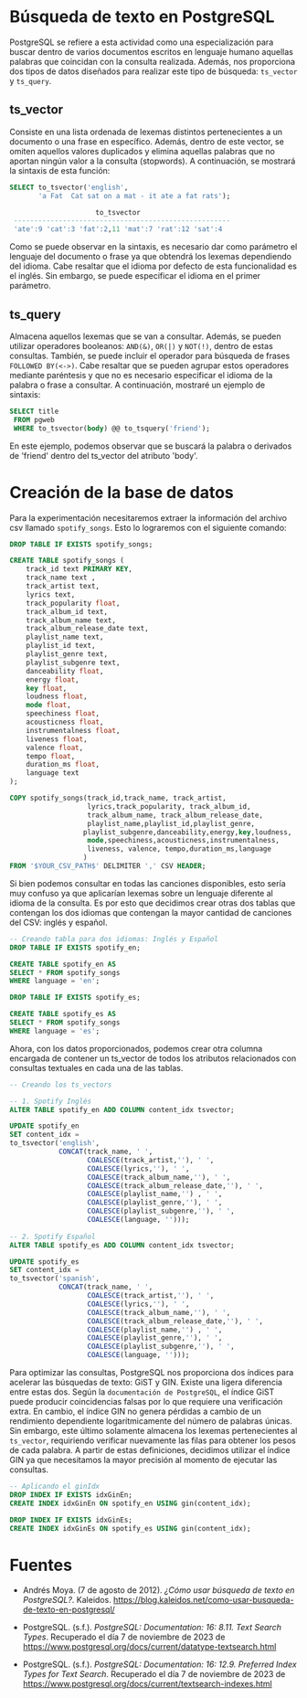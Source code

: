 # Búsqueda de texto en PostgreSQL

PostgreSQL se refiere a esta actividad como una  especialización para buscar dentro de varios documentos escritos en lenguaje humano aquellas palabras que coincidan con la consulta realizada. Además, nos proporciona dos tipos de datos diseñados para realizar este tipo de búsqueda: `ts_vector` y `ts_query`.

## ts_vector
Consiste en una lista ordenada de lexemas distintos pertenecientes a un documento o una frase en específico. Además, dentro de este vector, se omiten aquellos valores duplicados y elimina aquellas palabras que no aportan ningún valor a la consulta (stopwords). A continuación, se mostrará la sintaxis de esta función:
```sql
SELECT to_tsvector('english',
       'a Fat  Cat sat on a mat - it ate a fat rats');

                     to_tsvector
 -----------------------------------------------------
 'ate':9 'cat':3 'fat':2,11 'mat':7 'rat':12 'sat':4
```
Como se puede observar en la sintaxis, es necesario dar como parámetro el lenguaje del documento o frase ya que obtendrá los lexemas dependiendo del idioma. Cabe resaltar que el idioma por defecto de esta funcionalidad es el inglés. Sin embargo, se puede especificar el idioma en el primer parámetro.

## ts_query
Almacena aquellos lexemas que se van a consultar. Además, se pueden utilizar operadores booleanos: `AND(&)`, `OR(|)` y `NOT(!)`, dentro de estas consultas. También, se puede incluir el operador para búsqueda de frases `FOLLOWED BY(<->)`. Cabe resaltar que se pueden agrupar estos operadores mediante paréntesis y que no es necesario especificar el idioma de la palabra o frase a consultar. A continuación, mostraré un ejemplo de sintaxis:
```sql
SELECT title
 FROM pgweb
 WHERE to_tsvector(body) @@ to_tsquery('friend');
```
En este ejemplo, podemos observar que se buscará la palabra o derivados de 'friend' dentro del ts_vector del atributo 'body'.

# Creación de la base de datos
Para la experimentación necesitaremos extraer la información del archivo csv llamado `spotify_songs`. Esto lo lograremos con el siguiente comando:
```sql
DROP TABLE IF EXISTS spotify_songs;

CREATE TABLE spotify_songs (
	track_id text PRIMARY KEY,
	track_name text ,
	track_artist text,
	lyrics text,
	track_popularity float,
	track_album_id text,
	track_album_name text,
	track_album_release_date text,
	playlist_name text,
	playlist_id text,
	playlist_genre text,
	playlist_subgenre text,
	danceability float,
	energy float,
	key float,
	loudness float,
	mode float,
	speechiness float,
	acousticness float,
	instrumentalness float,
	liveness float,
	valence float,
	tempo float,
	duration_ms float,
	language text
);

COPY spotify_songs(track_id,track_name, track_artist, 
				   lyrics,track_popularity, track_album_id,
				   track_album_name, track_album_release_date,
				   playlist_name,playlist_id,playlist_genre,
				  playlist_subgenre,danceability,energy,key,loudness,
				   mode,speechiness,acousticness,instrumentalness,
				   liveness, valence, tempo,duration_ms,language
				  )
FROM '$YOUR_CSV_PATH$' DELIMITER ',' CSV HEADER;
```
Si bien podemos consultar en todas las canciones disponibles, esto sería muy confuso ya que aplicarían lexemas sobre un lenguaje diferente al idioma de la consulta. Es por esto que decidimos crear otras dos tablas que contengan los dos idiomas que contengan la mayor cantidad de canciones del CSV: inglés y español.
```sql
-- Creando tabla para dos idiomas: Inglés y Español
DROP TABLE IF EXISTS spotify_en;

CREATE TABLE spotify_en AS
SELECT * FROM spotify_songs
WHERE language = 'en';

DROP TABLE IF EXISTS spotify_es;

CREATE TABLE spotify_es AS
SELECT * FROM spotify_songs
WHERE language = 'es';
```
Ahora, con los datos proporcionados, podemos crear otra columna encargada de contener un ts_vector de todos los atributos relacionados con consultas textuales en cada una de las tablas.
```sql
-- Creando los ts_vectors

-- 1. Spotify Inglés
ALTER TABLE spotify_en ADD COLUMN content_idx tsvector;

UPDATE spotify_en
SET content_idx = 
to_tsvector('english',
			CONCAT(track_name, ' ',
				   COALESCE(track_artist,''), ' ',
				   COALESCE(lyrics,''), ' ',
				   COALESCE(track_album_name,''), ' ',
				   COALESCE(track_album_release_date,''), ' ',
				   COALESCE(playlist_name,'') , ' ',
				   COALESCE(playlist_genre,''), ' ',
				   COALESCE(playlist_subgenre,''), ' ',
				   COALESCE(language, '')));
				   
-- 2. Spotify Español
ALTER TABLE spotify_es ADD COLUMN content_idx tsvector;

UPDATE spotify_es
SET content_idx = 
to_tsvector('spanish',
			CONCAT(track_name, ' ',
				   COALESCE(track_artist,''), ' ',
				   COALESCE(lyrics,''), ' ',
				   COALESCE(track_album_name,''), ' ',
				   COALESCE(track_album_release_date,''), ' ',
				   COALESCE(playlist_name,'') , ' ',
				   COALESCE(playlist_genre,''), ' ',
				   COALESCE(playlist_subgenre,''), ' ',
				   COALESCE(language, '')));
```
Para optimizar las consultas, PostgreSQL nos proporciona dos índices para acelerar las búsquedas de texto: GiST y GIN. Existe una ligera diferencia entre estas dos. Según la `documentación de PostgreSQL`, el índice GiST puede producir coincidencias falsas por lo que requiere una verificación extra. En cambio, el índice GIN no genera pérdidas a cambio de un rendimiento dependiente logarítmicamente del número de palabras únicas. Sin embargo, este último solamente almacena los lexemas pertenecientes al `ts_vector`, requiriendo verificar nuevamente las filas para obtener los pesos de cada palabra. A partir de estas definiciones, decidimos utilizar el índice GIN ya que necesitamos la mayor precisión al momento de ejecutar las consultas.
```sql
-- Aplicando el ginIdx
DROP INDEX IF EXISTS idxGinEn;
CREATE INDEX idxGinEn ON spotify_en USING gin(content_idx);

DROP INDEX IF EXISTS idxGinEs;
CREATE INDEX idxGinEs ON spotify_es USING gin(content_idx);
```

# Fuentes
- Andrés Moya. (7 de agosto de 2012). *¿Cómo usar búsqueda de texto en PostgreSQL?*. Kaleidos. https://blog.kaleidos.net/como-usar-busqueda-de-texto-en-postgresql/

- PostgreSQL. (s.f.). *PostgreSQL: Documentation: 16: 8.11. Text Search Types*. Recuperado el día 7 de noviembre de 2023 de https://www.postgresql.org/docs/current/datatype-textsearch.html

- PostgreSQL. (s.f.). *PostgreSQL: Documentation: 16: 12.9. Preferred Index Types for Text Search*. Recuperado el día 7 de noviembre de 2023 de https://www.postgresql.org/docs/current/textsearch-indexes.html